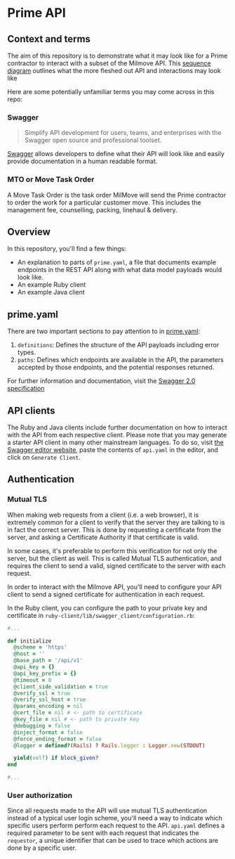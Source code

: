 # Prime API

## Context and terms

The aim of this repository is to demonstrate what it may look like for a Prime
contractor to interact with a subset of the Milmove API. This [sequence diagram](https://github.com/transcom/prime_api_deliverable/wiki/Sequence-Diagram)
outlines what the more fleshed out API and interactions may look like

Here are some potentially unfamiliar terms you may come across in this repo:

### Swagger

> Simplify API development for users, teams, and enterprises with the Swagger open source and professional toolset.

[Swagger](https://swagger.io/) allows developers to define what their API will look like and easily
provide documentation in a human readable format.

### MTO or Move Task Order

A Move Task Order is the task order MilMove will send the Prime contractor to
order the work for a particular customer move. This includes the management fee,
counselling, packing, linehaul & delivery.

## Overview

In this repository, you'll find a few things:

- An explanation to parts of `prime.yaml`, a file that documents example endpoints in the REST API along with what data model payloads would look like.
- An example Ruby client
- An example Java client

## prime.yaml

There are two important sections to pay attention to in [prime.yaml](https://github.com/transcom/mymove/blob/master/swagger/prime.yaml):

1. `definitions`: Defines the structure of the API payloads including error
   types.
2. `paths`: Defines which endpoints are available in the API, the parameters
   accepted by those endpoints, and the potential responses returned.

For further information and documentation, visit the [Swagger 2.0
specification](https://github.com/OAI/OpenAPI-Specification/blob/master/versions/2.0.md)

## API clients

The Ruby and Java clients include further documentation on how to interact with
the API from each respective client. Please note that you may generate a starter
API client in many other mainstream languages. To do so, visit [the Swagger
editor website](https://editor.swagger.io/), paste the contents of `api.yaml` in
the editor, and click on `Generate Client`.

## Authentication

### Mutual TLS

When making web requests from a client (i.e. a web browser), it is extremely
common for a client to verify that the server they are talking to is in fact the
correct server. This is done by requesting a certificate from the server, and
asking a Certificate Authority if that certificate is valid.

In some cases, it's preferable to perform this verification for not only the
server, but the client as well. This is called Mutual TLS authentication, and
requires the client to send a valid, signed certificate to the server with each
request.

In order to interact with the Milmove API, you'll need to configure your API
client to send a signed certificate for authentication in each request.

In the Ruby client, you can configure the path to your private key and
certificate in `ruby-client/lib/swagger_client/configuration.rb`:

```ruby
#...

def initialize
  @scheme = 'https'
  @host = ''
  @base_path = '/api/v1'
  @api_key = {}
  @api_key_prefix = {}
  @timeout = 0
  @client_side_validation = true
  @verify_ssl = true
  @verify_ssl_host = true
  @params_encoding = nil
  @cert_file = nil # <- path to certificate
  @key_file = nil # <- path to private key
  @debugging = false
  @inject_format = false
  @force_ending_format = false
  @logger = defined?(Rails) ? Rails.logger : Logger.new(STDOUT)

  yield(self) if block_given?
end

#...
```

### User authorization

Since all requests made to the API will use mutual TLS authentication instead of
a typical user login scheme, you'll need a way to indicate which specific users
perform perform each request to the API. `api.yaml` defines a required parameter to
be sent with each request that indicates the `requestor`, a unique identifier
that can be used to trace which actions are done by a specific user.

